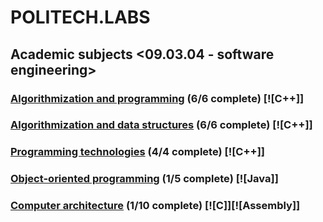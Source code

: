 # POLITECH.LABS
## Academic subjects <09.03.04 - software engineering>
### [Algorithmization and programming](https://github.com/urlagushka/POLITECH.LABS/tree/main/aip#algorithmization-and-programming) (6/6 complete) [![C++]]
### [Algorithmization and data structures](https://github.com/urlagushka/POLITECH.LABS/tree/main/aisd#algorithmization-and-data-structures) (6/6 complete) [![C++]]
### [Programming technologies](https://github.com/urlagushka/POLITECH.LABS/tree/main/tp#programming-technologies) (4/4 complete) [![C++]]
### [Object-oriented programming]() (1/5 complete) [![Java]]
### [Сomputer architecture]() (1/10 complete) [![C]][![Assembly]]
